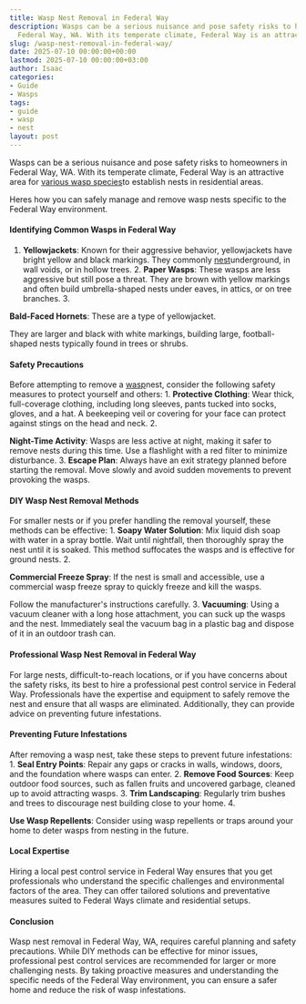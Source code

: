```yaml
---
title: Wasp Nest Removal in Federal Way
description: Wasps can be a serious nuisance and pose safety risks to homeowners in
  Federal Way, WA. With its temperate climate, Federal Way is an attractive area for...
slug: /wasp-nest-removal-in-federal-way/
date: 2025-07-10 00:00:00+00:00
lastmod: 2025-07-10 00:00:00+03:00
author: Isaac
categories:
- Guide
- Wasps
tags:
- guide
- wasp
- nest
layout: post
---
```

Wasps can be a serious nuisance and pose safety risks to homeowners in Federal Way, WA. With its temperate climate, Federal Way is an attractive area for [various wasp species](https://pestpolicy.com/baby-wasp/)to establish nests in residential areas.

Heres how you can safely manage and remove wasp nests specific to the Federal Way environment.

####  Identifying Common Wasps in Federal Way

1. **Yellowjackets**: Known for their aggressive behavior, yellowjackets have bright yellow and black markings. They commonly [nest](https://pestpolicy.com/wasp-nest-removal-in-bellevue-wa/)underground, in wall voids, or in hollow trees. 2. **Paper Wasps**: These wasps are less aggressive but still pose a threat. They are brown with yellow markings and often build umbrella-shaped nests under eaves, in attics, or on tree branches. 3.

**Bald-Faced Hornets**: These are a type of yellowjacket.

They are larger and black with white markings, building large, football-shaped nests typically found in trees or shrubs.

####  Safety Precautions

Before attempting to remove a [wasp](https://pestpolicy.com/wasp-nest-removal-in-eugene/)nest, consider the following safety measures to protect yourself and others: 1. **Protective Clothing**: Wear thick, full-coverage clothing, including long sleeves, pants tucked into socks, gloves, and a hat. A beekeeping veil or covering for your face can protect against stings on the head and neck. 2.

**Night-Time Activity**: Wasps are less active at night, making it safer to remove nests during this time. Use a flashlight with a red filter to minimize disturbance. 3. **Escape Plan**: Always have an exit strategy planned before starting the removal. Move slowly and avoid sudden movements to prevent provoking the wasps.

####  DIY Wasp Nest Removal Methods

For smaller nests or if you prefer handling the removal yourself, these methods can be effective: 1. **Soapy Water Solution**: Mix liquid dish soap with water in a spray bottle. Wait until nightfall, then thoroughly spray the nest until it is soaked. This method suffocates the wasps and is effective for ground nests. 2.

**Commercial Freeze Spray**: If the nest is small and accessible, use a commercial wasp freeze spray to quickly freeze and kill the wasps.

Follow the manufacturer's instructions carefully. 3. **Vacuuming**: Using a vacuum cleaner with a long hose attachment, you can suck up the wasps and the nest. Immediately seal the vacuum bag in a plastic bag and dispose of it in an outdoor trash can.

####  Professional Wasp Nest Removal in Federal Way

For large nests, difficult-to-reach locations, or if you have concerns about the safety risks, its best to hire a professional pest control service in Federal Way. Professionals have the expertise and equipment to safely remove the nest and ensure that all wasps are eliminated. Additionally, they can provide advice on preventing future infestations.

####  Preventing Future Infestations

After removing a wasp nest, take these steps to prevent future infestations: 1. **Seal Entry Points**: Repair any gaps or cracks in walls, windows, doors, and the foundation where wasps can enter. 2. **Remove Food Sources**: Keep outdoor food sources, such as fallen fruits and uncovered garbage, cleaned up to avoid attracting wasps. 3. **Trim Landscaping**: Regularly trim bushes and trees to discourage nest building close to your home. 4.

**Use Wasp Repellents**: Consider using wasp repellents or traps around your home to deter wasps from nesting in the future.

####  Local Expertise

Hiring a local pest control service in Federal Way ensures that you get professionals who understand the specific challenges and environmental factors of the area. They can offer tailored solutions and preventative measures suited to Federal Ways climate and residential setups.

####  Conclusion

Wasp nest removal in Federal Way, WA, requires careful planning and safety precautions. While DIY methods can be effective for minor issues, professional pest control services are recommended for larger or more challenging nests. By taking proactive measures and understanding the specific needs of the Federal Way environment, you can ensure a safer home and reduce the risk of wasp infestations.